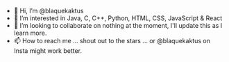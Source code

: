 - 👋 Hi, I’m @blaquekaktus
- 👀 I’m interested in Java, C, C++, Python, HTML, CSS, JavaScript & React
- 💞️ I’m looking to collaborate on nothing at the moment, I'll update this as I learn more.
- 📫 How to reach me ... shout out to the stars ... or @blaquekaktus on Insta might work better.

<!---
blaquekaktus/blaquekaktus is a ✨ special ✨ repository because its `README.md` (this file) appears on your GitHub profile.
You can click the Preview link to take a look at your changes.
--->
